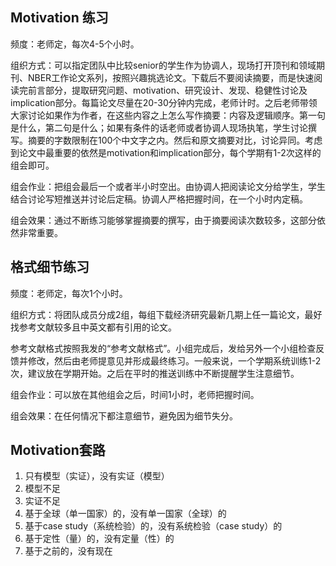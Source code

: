 ## Motivation 练习

频度：老师定，每次4-5个小时。

组织方式：可以指定团队中比较senior的学生作为协调人，现场打开顶刊和领域期刊、NBER工作论文系列，按照兴趣挑选论文。下载后不要阅读摘要，而是快速阅读完前言部分，提取研究问题、motivation、研究设计、发现、稳健性讨论及implication部分。每篇论文尽量在20-30分钟内完成，老师计时。之后老师带领大家讨论如果作为作者，在这些内容之上怎么写作摘要：内容及逻辑顺序。第一句是什么，第二句是什么；如果有条件的话老师或者协调人现场执笔，学生讨论撰写。摘要的字数限制在100个中文字之内。然后和原文摘要对比，讨论异同。考虑到论文中最重要的依然是motivation和implication部分，每个学期有1-2次这样的组会即可。

组会作业：把组会最后一个或者半小时空出。由协调人把阅读论文分给学生，学生结合讨论写短推送并讨论后定稿。协调人严格把握时间，在一个小时内定稿。

组会效果：通过不断练习能够掌握摘要的撰写，由于摘要阅读次数较多，这部分依然非常重要。



## 格式细节练习

频度：老师定，每次1个小时。

组织方式：将团队成员分成2组，每组下载经济研究最新几期上任一篇论文，最好找参考文献较多且中英文都有引用的论文。

参考文献格式按照我发的“参考文献格式”。小组完成后，发给另外一个小组检查反馈并修改，然后由老师提意见并形成最终练习。一般来说，一个学期系统训练1-2次，建议放在学期开始。之后在平时的推送训练中不断提醒学生注意细节。

组会作业：可以放在其他组会之后，时间1小时，老师把握时间。

组会效果：在任何情况下都注意细节，避免因为细节失分。



## Motivation套路

1. 只有模型（实证），没有实证（模型）
2. 模型不足
3. 实证不足
4. 基于全球（单一国家）的，没有单一国家（全球）的
5. 基于case study（系统检验）的，没有系统检验（case study）的
6. 基于定性（量）的，没有定量（性）的
7. 基于之前的，没有现在